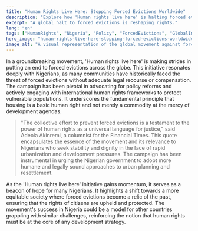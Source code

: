 ```yaml
---
title: "Human Rights Live Here: Stopping Forced Evictions Worldwide"
description: "Explore how 'Human rights live here' is halting forced evictions, impacting lives in Nigeria and globally."
excerpt: "A global halt to forced evictions is reshaping rights."
lang: "en"
tags: ["HumanRights", "Nigeria", "Policy", "ForcedEvictions", "GlobalImpact"]
hero_image: "human-rights-live-here-stopping-forced-evictions-worldwide.png"
image_alt: "A visual representation of the global movement against forced evictions."
---
```


In a groundbreaking movement, 'Human rights live here' is making strides in putting an end to forced evictions across the globe. This initiative resonates deeply with Nigerians, as many communities have historically faced the threat of forced evictions without adequate legal recourse or compensation. The campaign has been pivotal in advocating for policy reforms and actively engaging with international human rights frameworks to protect vulnerable populations. It underscores the fundamental principle that housing is a basic human right and not merely a commodity at the mercy of development agendas.

> "The collective effort to prevent forced evictions is a testament to the power of human rights as a universal language for justice," said Adeola Akinremi, a columnist for the Financial Times. This quote encapsulates the essence of the movement and its relevance to Nigerians who seek stability and dignity in the face of rapid urbanization and development pressures. The campaign has been instrumental in urging the Nigerian government to adopt more humane and legally sound approaches to urban planning and resettlement.

As the 'Human rights live here' initiative gains momentum, it serves as a beacon of hope for many Nigerians. It highlights a shift towards a more equitable society where forced evictions become a relic of the past, ensuring that the rights of citizens are upheld and protected. The movement's success in Nigeria could be a model for other countries grappling with similar challenges, reinforcing the notion that human rights must be at the core of any development strategy.